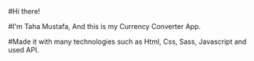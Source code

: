#Hi there!

#I'm Taha Mustafa, And this is my Currency Converter App.

#Made it with many technologies such as Html, Css, Sass, Javascript and used API. 
